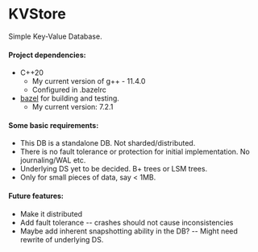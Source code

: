 # KVStore
Simple Key-Value Database.

#### Project dependencies:
- C++20
    - My current version of g++ - 11.4.0
    - Configured in .bazelrc
- [bazel](https://bazel.build/) for building and testing.
    - My current version: 7.2.1

#### Some basic requirements:
- This DB is a standalone DB. Not sharded/distributed.
- There is no fault tolerance or protection for initial implementation. No journaling/WAL etc.
- Underlying DS yet to be decided. B+ trees or LSM trees.
- Only for small pieces of data, say < 1MB.

#### Future features:
- Make it distributed
- Add fault tolerance -- crashes should not cause inconsistencies
- Maybe add inherent snapshotting ability in the DB? -- Might need rewrite of underlying DS.